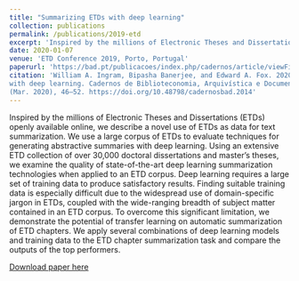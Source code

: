 ```yaml
---
title: "Summarizing ETDs with deep learning"
collection: publications
permalink: /publications/2019-etd
excerpt: 'Inspired by the millions of Electronic Theses and Dissertations (ETDs) openly available online, we describe a novel use of ETDs as data for text summarization. We use a large corpus of ETDs to evaluate techniques for …'
date: 2020-01-07
venue: 'ETD Conference 2019, Porto, Portugal'
paperurl: 'https://bad.pt/publicacoes/index.php/cadernos/article/viewFile/2014/pdf'
citation: 'William A. Ingram, Bipasha Banerjee, and Edward A. Fox. 2020. Summarizing ETDs
with deep learning. Cadernos de Biblioteconomia, Arquivística e Documentacao 1
(Mar. 2020), 46–52. https://doi.org/10.48798/cadernosbad.2014'
---
```

Inspired by the millions of Electronic Theses and Dissertations (ETDs) openly available online, we describe a novel use of ETDs as data for text summarization. We use a large corpus of ETDs to evaluate techniques for generating abstractive summaries with deep learning. Using an extensive ETD collection of over 30,000 doctoral dissertations and master’s theses, we examine the quality of state-of-the-art deep learning summarization technologies when applied to an ETD corpus. Deep learning requires a large set of training data to produce satisfactory results. Finding suitable training data is especially difficult due to the widespread use of domain-specific jargon in ETDs, coupled with the wide-ranging breadth of subject matter contained in an ETD corpus. To overcome this significant limitation, we demonstrate the potential of transfer learning on automatic summarization of ETD chapters. We apply several combinations of deep learning models and training data to the ETD chapter summarization task and compare the outputs of the top performers.

[Download paper here](https://opening-etds.github.io/files/2014-5500-1-PB.pdf)

